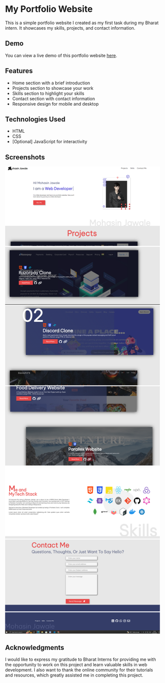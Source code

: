 # My Portfolio Website

This is a simple portfolio website I created as my first task during my Bharat intern. It showcases my skills, projects, and contact information.

## Demo
You can view a live demo of this portfolio website [here](https://mohasindawal.github.io/Portfolio/).

## Features
- Home section with a brief introduction
- Projects section to showcase your work
- Skills section to highlight your skills
- Contact section with contact information
- Responsive design for mobile and desktop

## Technologies Used
- HTML
- CSS
- [Optional] JavaScript for interactivity

## Screenshots

<img src="ss1.PNG">
<img src="ss2.PNG">
<img src="ss3.PNG">
<img src="ss4.PNG">
<img src="ss5.PNG">
<img src="ss6.PNG">
<img src="ss7.PNG">

## Acknowledgments

I would like to express my gratitude to Bharat Interns for providing me with the opportunity to work on this project and learn valuable skills in web development. I also want to thank the online community for their tutorials and resources, which greatly assisted me in completing this project.